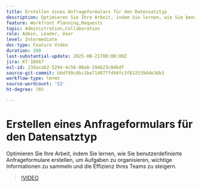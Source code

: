 ```yaml
---
title: Erstellen eines Anfrageformulars für den Datensatztyp
description: Optimieren Sie Ihre Arbeit, indem Sie lernen, wie Sie benutzerdefinierte Anfrageformulare erstellen, um Aufgaben zu organisieren, wichtige Informationen zu sammeln und die Effizienz Ihres Teams zu steigern.
feature: Workfront Planning,Requests
topic: Administration,Collaboration
role: Admin, Leader, User
level: Intermediate
doc-type: Feature Video
duration: 288
last-substantial-update: 2025-08-21T00:00:00Z
jira: KT-18667
exl-id: 23dacab2-5294-4c56-90a6-194b23c0dbdf
source-git-commit: bbdf99c6bc1be714077fd94fc3f8325394de36b3
workflow-type: tm+mt
source-wordcount: '52'
ht-degree: 76%

---
```


# Erstellen eines Anfrageformulars für den Datensatztyp

Optimieren Sie Ihre Arbeit, indem Sie lernen, wie Sie benutzerdefinierte Anfrageformulare erstellen, um Aufgaben zu organisieren, wichtige Informationen zu sammeln und die Effizienz Ihres Teams zu steigern.

>[!VIDEO](https://video.tv.adobe.com/v/3471080/?learn=on&enablevpops=1)
